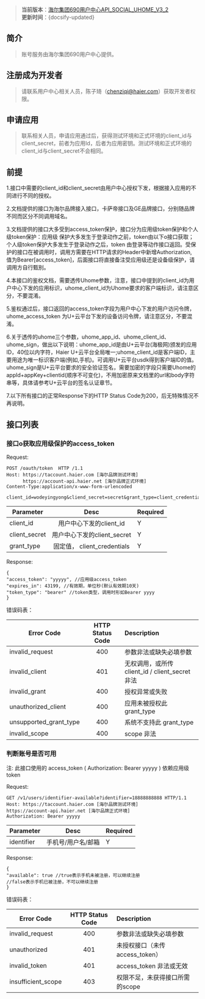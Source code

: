 
>  **当前版本**：[海尔集团690用户中心API_SOCIAL_UHOME_V3_2](zh-cn/ChangeLog/Account)  
 **更新时间**：{docsify-updated}  


## 简介
	
>  账号服务由海尔集团690用户中心提供。	



## 注册成为开发者  

>  请联系用户中心相关人员，陈子琦（chenziqi@haier.com）获取开发者权限。

## 申请应用

>  联系相关人员，申请应用通过后，获得测试环境和正式环境的client_id与client_secret，前者为应用Id，后者为应用密钥。测试环境和正式环境的client_id与client_secret不会相同。  



## 前提

1.接口中需要的client_id和client_secret由用户中心授权下发，根据接入应用的不同进行不同的授权。<br/>

2.文档提供的接口为海尔品牌接入接口，卡萨帝接口及GE品牌接口，分别随品牌不同而区分不同调用域名。<br/>

3.文档提供的接口大多受到access_token保护，接口分为应用级token保护和个人级token保护：应用级
保护大多发生于登录动作之前，token由以下o接口获取；个人级token保护大多发生于登录动作之后，token
由登录等动作接口返回。受保护的接口在被调用时，调用方需要在HTTP请求的Header中新增Authorization,
值为Bearer[access_token]，后面接口将直接备注受应用级还是设备级保护，请调用方自行甄别。<br/>

4.本接口的鉴权文档，需要透传Uhome参数，注意，接口中提到的client_id为用户中心下发的应用标识，uhome_client_id为Uhome要求的客户端标识，请注意区分，不要混淆。<br/>

5.鉴权通过后，接口返回的access_token字段为用户中心下发的用户访问令牌，uhome_access_token
为U+云平台下发的设备访问令牌，请注意区分，不要混淆。<br/>

6.关于透传的uhome三个参数，uhome_app_id、uhome_client_id、uhome_sign，做出以下说明：uhome_app_id是由U+云平台(海极网)颁发的应用ID，40位以内字符，Haier U+云平台全局唯一;uhome_client_id是客户端ID，主要用途为唯一标识客户端(例如,手机)。可调用U+云平台usdk得到客户端ID的值。<br/>
uhome_sign是U+云平台要求的安全验证签名，需要加密的字段只需要Uhome的appId+appKey+clientid(顺序不可变化)，不用加密原来文档里的url和body字符串等，具体请参考U+云平台的签名认证章节。<br/>

7.以下所有接口的正常Response下的HTTP Status Code为200，后无特殊情况不再说明。


## 接口列表

### 接口o获取应用级保护的access_token

Request:

```
POST /oauth/token  HTTP /1.1
Host: https://taccount.haier.com [海尔品牌测试环境]
	  https://account-api.haier.net [海尔品牌正式环境]
Content-Type:application/x-www-form-urlencoded

client_id=wodeyingyong&cliend_secret=secret&grant_type=client_credentials

```
| Parameter      | Desc         | Required  | 
| ------------- |:-------------:|:----------|
|client_id| 用户中心下发的client_id |Y|
|client_secret| 用户中心下发的client_secret |Y|
|grant_type |固定值， client_credentials |Y|

Response:

```
{
"access_token": "yyyyy", //应用级access_token
"expires_in": 43199, //有效期，单位秒(默认有效期10天)
"token_type": "bearer" //token类型，调用时形如Bearer yyyy
}

```
错误码表：

| Error Code     | HTTP Status Code | Description  | 
| ------------- |:-------------:|:----------|
|invalid_request| 400 |参数非法或缺失必填参数|
|invalid_client| 401|无权调用，或所传 client_id / client_secret非法|
|invalid_grant| 400|授权异常或失败|
|unauthorized_client |400|应用未被授权此 grant_type|
|unsupported_grant_type| 400|系统不支持此 grant_type|
|invalid_scope| 400| scope 非法|


### 判断账号是否可用

注: 此接口使用的 access_token ( Authorization: Bearer yyyyy ) 依赖应用级token

Request:

```
GET /v1/users/identifier-available?identifier=18888888888 HTTP/1.1
Host: https://taccount.haier.com [海尔品牌测试环境]
https://account-api.haier.net [海尔品牌正式环境]
Authorization: Bearer yyyyy

```

| Parameter      | Desc         | Required  | 
| ------------- |:-------------:|:----------|
|identifier|手机号/用户名/邮箱|Y|


Response:
```
{
"available": true //true表示手机未被注册，可以继续注册
//false表示手机已被注册，不可以继续注册
}
```

错误码表：

| Error Code     | HTTP Status Code       | Description  | 
| ------------- |:-------------:|:----------|
|invalid_request| 400 |参数非法或缺失必填参数|
|unauthorized| 401|未授权接口（未传access_token）|
|invalid_token| 401|access_token 非法或无效|
|insufficient_scope |403|权限不足，未获得接口所需的scope|
